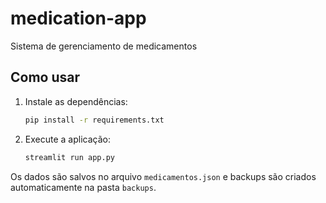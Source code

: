 # medication-app
Sistema de gerenciamento de medicamentos

## Como usar
1. Instale as dependências:
   ```bash
   pip install -r requirements.txt
   ```
2. Execute a aplicação:
   ```bash
   streamlit run app.py
   ```

Os dados são salvos no arquivo `medicamentos.json` e backups são criados automaticamente na pasta `backups`.
